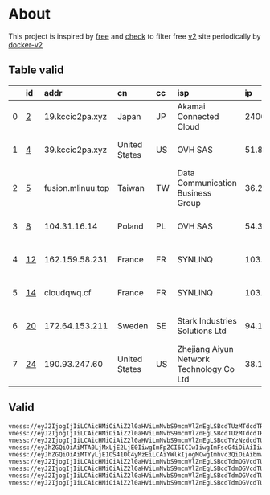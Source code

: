 
# About

This project is inspired by [free](https://github.com/freefq/free) and [check](https://github.com/yeahwu/check) to filter free [v2](https://github.com/v2fly/v2ray-core) site periodically by [docker-v2](https://hub.docker.com/r/v2ray/official)

    

## Table valid
|    | id                   | addr              | cn            | cc   | isp                                      | ip                             | chatgpt          |
|---:|:---------------------|:------------------|:--------------|:-----|:-----------------------------------------|:-------------------------------|:-----------------|
|  0 | [2](config/2.json)   | 19.kccic2pa.xyz   | Japan         | JP   | Akamai Connected Cloud                   | 2400:8902::f03c:93ff:fe8a:d61d | Yes (Region: JP) |
|  1 | [4](config/4.json)   | 39.kccic2pa.xyz   | United States | US   | OVH SAS                                  | 51.81.211.205                  | Yes (Region: US) |
|  2 | [5](config/5.json)   | fusion.mlinuu.top | Taiwan        | TW   | Data Communication Business Group        | 36.227.243.144                 | Yes (Region: TW) |
|  3 | [8](config/8.json)   | 104.31.16.14      | Poland        | PL   | OVH SAS                                  | 54.36.174.181                  | Yes (Region: FR) |
|  4 | [12](config/12.json) | 162.159.58.231    | France        | FR   | SYNLINQ                                  | 103.252.90.249                 | Yes (Region: FR) |
|  5 | [14](config/14.json) | cloudqwq.cf       | France        | FR   | SYNLINQ                                  | 103.252.90.249                 | Yes (Region: FR) |
|  6 | [20](config/20.json) | 172.64.153.211    | Sweden        | SE   | Stark Industries Solutions Ltd           | 94.131.115.68                  | Yes (Region: SE) |
|  7 | [24](config/24.json) | 190.93.247.60     | United States | US   | Zhejiang Aiyun Network Technology Co Ltd | 38.102.234.249                 | Yes (Region: US) |

## Valid
```
vmess://eyJ2IjogIjIiLCAicHMiOiAiZ2l0aHViLmNvbS9mcmVlZnEgLSBcdTUzMTdcdTRlYWNcdTVlMDJcdTc5ZmJcdTUyYTggMiIsICJhZGQiOiAiMTkua2NjaWMycGEueHl6IiwgInBvcnQiOiAiNTAwMTkiLCAidHlwZSI6ICJub25lIiwgImlkIjogImJhZWZjMzg5LTcyYjEtNGYyMy1iYmFkLTNhODVjZjUxZmU4YSIsICJhaWQiOiAiMCIsICJuZXQiOiAidGNwIiwgInBhdGgiOiAiL2Rvbmd0YWl3YW5nLmNvbSIsICJob3N0IjogIjE5LmtjY2ljMnBhLnh5eiIsICJ0bHMiOiAiIn0=
vmess://eyJ2IjogIjIiLCAicHMiOiAiZ2l0aHViLmNvbS9mcmVlZnEgLSBcdTUzMTdcdTRlYWNcdTVlMDJcdTc5ZmJcdTUyYTggNCIsICJhZGQiOiAiMzkua2NjaWMycGEueHl6IiwgInBvcnQiOiAiNTAwMzkiLCAidHlwZSI6ICJub25lIiwgImlkIjogImJhZWZjMzg5LTcyYjEtNGYyMy1iYmFkLTNhODVjZjUxZmU4YSIsICJhaWQiOiAiMCIsICJuZXQiOiAidGNwIiwgInBhdGgiOiAiL2Rvbmd0YWl3YW5nLmNvbSIsICJob3N0IjogIjM5LmtjY2ljMnBhLnh5eiIsICJ0bHMiOiAiIn0=
vmess://eyJ2IjogIjIiLCAicHMiOiAiZ2l0aHViLmNvbS9mcmVlZnEgLSBcdTYzNzdcdTUxNGIgIDUiLCAiYWRkIjogImZ1c2lvbi5tbGludXUudG9wIiwgInBvcnQiOiAiMTAwMDgiLCAidHlwZSI6ICJub25lIiwgImlkIjogImNlNmMzZWUwLWUwYmQtMzlkMi04YjQ5LTk3YzZhZGQzMjVjNiIsICJhaWQiOiAiMCIsICJuZXQiOiAidGNwIiwgInBhdGgiOiAiLyIsICJob3N0IjogInYydHczLmRvdWJsZWRvdS5pY3UiLCAidGxzIjogIiJ9
vmess://eyJhZGQiOiAiMTA0LjMxLjE2LjE0IiwgImFpZCI6ICIwIiwgImFscG4iOiAiIiwgImZwIjogIiIsICJob3N0IjogImdiMXZtLmNkbi0wMy5saXZlIiwgImlkIjogImRhOGE5MzJhLTczYmMtNDc4Mi05OTU4LTJjN2UwMThlMTA1NCIsICJuZXQiOiAid3MiLCAicGF0aCI6ICIvQGhvcGV2MnJheVx1MDYwY0Bob3BldjJyYXkiLCAicG9ydCI6ICI0NDMiLCAicHMiOiAiZ2l0aHViLmNvbS9mcmVlZnEgLSBcdTdmOGVcdTU2ZmRDbG91ZEZsYXJlXHU1MTZjXHU1M2Y4Q0ROXHU4MjgyXHU3MGI5IDgiLCAic2N5IjogImF1dG8iLCAic25pIjogImdiMXZtLmNkbi0wMy5saXZlIiwgInRscyI6ICJ0bHMiLCAidHlwZSI6ICIiLCAidiI6ICIyIn0=
vmess://eyJhZGQiOiAiMTYyLjE1OS41OC4yMzEiLCAiYWlkIjogMCwgImhvc3QiOiAibmwxMGdicHMuNjU3NzYxNy54eXoiLCAiaWQiOiAiY2QwYzU3MGYtNzU3Yy00OGQyLWExYjYtYzA5NDA0MzFjYzQ3IiwgIm5ldCI6ICJ3cyIsICJwYXRoIjogIi8iLCAicG9ydCI6IDgwLCAicHMiOiAiZ2l0aHViLmNvbS9mcmVlZnEgLSBcdTdmOGVcdTU2ZmRDbG91ZEZsYXJlXHU4MjgyXHU3MGI5IDEyIiwgInRscyI6ICIiLCAidHlwZSI6ICJhdXRvIiwgInNlY3VyaXR5IjogImF1dG8iLCAic2tpcC1jZXJ0LXZlcmlmeSI6IHRydWUsICJzbmkiOiAiIn0=
vmess://eyJ2IjogIjIiLCAicHMiOiAiZ2l0aHViLmNvbS9mcmVlZnEgLSBcdTdmOGVcdTU2ZmRFYXN5RE5TIEFueWNhc3RcdTgyODJcdTcwYjkoQ2xvdWRmbGFyZVx1ODI4Mlx1NzBiOSkgMTQiLCAiYWRkIjogImNsb3VkcXdxLmNmIiwgInBvcnQiOiA4MCwgImlkIjogImNkMGM1NzBmLTc1N2MtNDhkMi1hMWI2LWMwOTQwNDMxY2M0NyIsICJhaWQiOiAwLCAic2N5IjogImF1dG8iLCAibmV0IjogIndzIiwgImhvc3QiOiAibmwxMGdicHMuNjU3NzYxNy54eXoiLCAicGF0aCI6ICIvIiwgInRscyI6ICIifQ==
vmess://eyJ2IjogIjIiLCAicHMiOiAiZ2l0aHViLmNvbS9mcmVlZnEgLSBcdTdmOGVcdTU2ZmRDbG91ZEZsYXJlXHU4MjgyXHU3MGI5IDIwIiwgImFkZCI6ICIxNzIuNjQuMTUzLjIxMSIsICJwb3J0IjogNDQzLCAiaWQiOiAiNmU3NTE3MTItOTU2OS01MTg3LTg2ZWEtOGY1ODVhZDk5MTA1IiwgImFpZCI6IDAsICJzY3kiOiAiYXV0byIsICJuZXQiOiAid3MiLCAiaG9zdCI6ICJzY2hlcmVzd2VkLnNvZnR3YXJlbmV3cy5zdG9yZSIsICJwYXRoIjogIi9hcGkwMSIsICJ0bHMiOiAidGxzIn0=
vmess://eyJ2IjogIjIiLCAicHMiOiAiZ2l0aHViLmNvbS9mcmVlZnEgLSBcdTdmOGVcdTU2ZmRDbG91ZEZsYXJlXHU4MjgyXHU3MGI5IDI0IiwgImFkZCI6ICIxOTAuOTMuMjQ3LjYwIiwgInBvcnQiOiAiMjA5NSIsICJpZCI6ICIyYzRkYjBiMS01Y2Q5LTRiYWQtZTk1Ny0zM2MzNmUyNjE5ODciLCAiYWlkIjogIjAiLCAic2N5IjogImF1dG8iLCAibmV0IjogIndzIiwgInR5cGUiOiAibm9uZSIsICJob3N0IjogIjgud3loa2FhMC5ncSIsICJwYXRoIjogIi9URzpAaGthYTAiLCAidGxzIjogIiIsICJzbmkiOiAiIiwgImFscG4iOiAiIn0=
vmess://eyJ2IjogIjIiLCAicHMiOiAiZ2l0aHViLmNvbS9mcmVlZnEgLSBcdTdmOGVcdTU2ZmRDbG91ZEZsYXJlXHU4MjgyXHU3MGI5IDI1IiwgImFkZCI6ICIxNzIuNjcuMjExLjE5IiwgInBvcnQiOiAiMjA5NSIsICJpZCI6ICIzMmFmNDAwNi0wNjk4LTQ5MTAtODA2Yy1iODEzMDc0ZjM2ZWIiLCAiYWlkIjogIjAiLCAic2N5IjogImF1dG8iLCAibmV0IjogIndzIiwgInR5cGUiOiAibm9uZSIsICJob3N0IjogIjEzLnd5aGthYTAuZ3EiLCAicGF0aCI6ICIvVEc6QGhrYWEwIiwgInRscyI6ICIiLCAic25pIjogIiIsICJhbHBuIjogIiJ9
```

